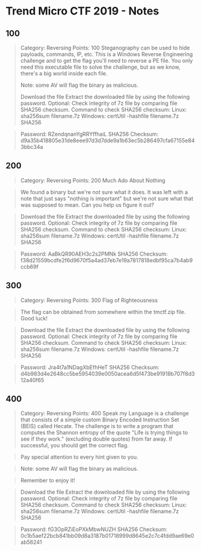 # Trend Micro CTF 2019 - Notes

## 100 

> Category: Reversing
> Points: 100
> Steganography can be used to hide payloads, commands, IP, etc. This is a Windows Reverse Engineering challenge and to get the flag you'll need to reverse a PE file. You only need this executable file to solve the challenge, but as we know, there's a big world inside each file.
> 
> Note: some AV will flag the binary as malicious.
> 
> Download the file
> Extract the downloaded file by using the following password.
> Optional: Check integrity of 7z file by comparing file SHA256 checksum.
> Command to check SHA256 checksum:
> Linux: sha256sum filename.7z
> Windows: certUtil -hashfile filename.7z SHA256


> Password: RZendqnanYgRRYffhaiL
> SHA256 Checksum: d9a35b418805e31de8eee97d3d7dde9a1b63ec5b286497cfa67155e843bbc34a

## 200

> Category: Reversing
> Points: 200
> Much Ado About Nothing

> We found a binary but we're not sure what it does. It was left with a note that just says "nothing is important" but we're not sure what that was supposed to mean. Can you help us figure it out?

> Download the file
> Extract the downloaded file by using the following password.
> Optional: Check integrity of 7z file by comparing file SHA256 checksum.
> Command to check SHA256 checksum:
> Linux: sha256sum filename.7z
> Windows: certUtil -hashfile filename.7z SHA256


> Password: AaBkQR90AEH3c2s2PMNk
> SHA256 Checksum: f38d21559bcdfe2f6d9670f5a4ad37eb7e19a7817818edbf95ca7b4ab9ccb69f


## 300

> Category: Reversing
> Points: 300
> Flag of Righteousness

> The flag can be obtained from somewhere within the tmctf.zip file. Good luck!

> Download the file
> Extract the downloaded file by using the following password.
> Optional: Check integrity of 7z file by comparing file SHA256 checksum.
> Command to check SHA256 checksum:
> Linux: sha256sum filename.7z
> Windows: certUtil -hashfile filename.7z SHA256


> Password: Jra4t7a1NDagXbEfhHeT
> SHA256 Checksum: d4b983d4e2648cc5be5954039e0050acea6d5f473be91918b707f8d312a40f65



## 400

> Category: Reversing
> Points: 400
> Speak my Language is a challenge that consists of a simple custom Binary Encoded Instruction Set (BEIS) called Hecate. The challenge is to write a program that computes the Shannon entropy of the quote "Life is trying things to see if they work." (excluding double quotes) from far away. If successful, you should get the correct flag.

> Pay special attention to every hint given to you.

> Note: some AV will flag the binary as malicious.

> Remember to enjoy it!

> Download the file
> Extract the downloaded file by using the following password.
> Optional: Check integrity of 7z file by comparing file SHA256 checksum.
> Command to check SHA256 checksum:
> Linux: sha256sum filename.7z
> Windows: certUtil -hashfile filename.7z SHA256


> Password: fG3OpRZiEoPXkMbwNUZH
> SHA256 Checksum: 0c1b5aef22bcb841bb09d8a3187b01718999d8645e2c7c4fdd9ae69e0ab56241

